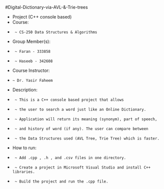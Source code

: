 #Digital-Dictionary-via-AVL-&-Trie-trees
 * Project (C++ console based)
 * Course:
 *      ~ CS-250 Data Structures & Algorithms
 * Group Member(s):
 *      ~ Faran - 333858
 *      ~ Haseeb - 342608
 * Course Instructor:
 *     ~ Dr. Yasir Faheem
 * Description:
 *      ~ This is a C++ console based project that allows
 *      ~ the user to search a word just like an Online Dictionary.
 *      ~ Application will return its meaning (synonym), part of speech,
 *      ~ and history of word (if any). The user can compare between
 *      ~ the Data Structures used (AVL Tree, Trie Tree) which is faster.
 * How to run:
 *      ~ Add .cpp , .h , and .csv files in one directory.
 *      ~ Create a project in Microsoft Visual Studio and install C++ libraries.
 *      ~ Build the project and run the .cpp file.
